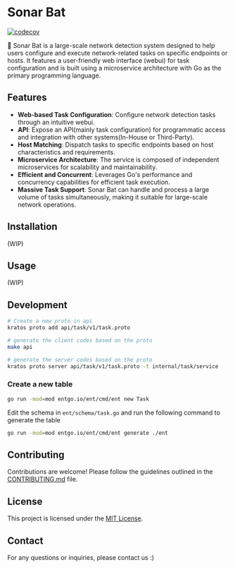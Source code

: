 # Sonar Bat

[![codecov](https://codecov.io/gh/BlackMountainRain/SonarBat/graph/badge.svg?token=XUMKY9D690)](https://codecov.io/gh/BlackMountainRain/SonarBat)

🦇 Sonar Bat is a large-scale network detection system designed to help users configure and execute network-related tasks on specific endpoints or hosts. It features a user-friendly web interface (webui) for task configuration and is built using a microservice architecture with Go as the primary programming language.

## Features

- **Web-based Task Configuration**: Configure network detection tasks through an intuitive webui.
- **API**: Expose an API(mainly task configuration) for programmatic access and integration with other systems(In-House or Third-Party).
- **Host Matching**: Dispatch tasks to specific endpoints based on host characteristics and requirements.
- **Microservice Architecture**: The service is composed of independent microservices for scalability and maintainability.
- **Efficient and Concurrent**: Leverages Go's performance and concurrency capabilities for efficient task execution.
- **Massive Task Support**: Sonar Bat can handle and process a large volume of tasks simultaneously, making it suitable for large-scale network operations.

## Installation
(WIP)

## Usage
(WIP)

## Development
```bash
# Create a new proto in api
kratos proto add api/task/v1/task.proto

# generate the client codes based on the proto
make api

# generate the server codes based on the proto
kratos proto server api/task/v1/task.proto -t internal/task/service
```

### Create a new table
```bash
go run -mod=mod entgo.io/ent/cmd/ent new Task
```
Edit the schema in `ent/schema/task.go` and run the following command to generate the table
```bash
go run -mod=mod entgo.io/ent/cmd/ent generate ./ent
```

## Contributing

Contributions are welcome! Please follow the guidelines outlined in the [CONTRIBUTING.md](CONTRIBUTING.md) file.

## License

This project is licensed under the [MIT License](LICENSE).

## Contact

For any questions or inquiries, please contact us :)